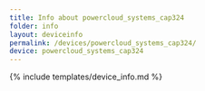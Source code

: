 ```yaml
---
title: Info about powercloud_systems_cap324
folder: info
layout: deviceinfo
permalink: /devices/powercloud_systems_cap324/
device: powercloud_systems_cap324
---
```

{% include templates/device_info.md %}
